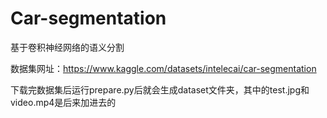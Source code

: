 # Car-segmentation
基于卷积神经网络的语义分割

数据集网址：https://www.kaggle.com/datasets/intelecai/car-segmentation

下载完数据集后运行prepare.py后就会生成dataset文件夹，其中的test.jpg和video.mp4是后来加进去的
